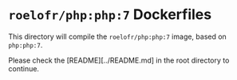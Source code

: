 # `roelofr/php:php:7` Dockerfiles

This directory will compile the `roelofr/php:php:7` image, based
on `php:php:7`.

Please check the [README][../README.md] in the root directory to continue.
